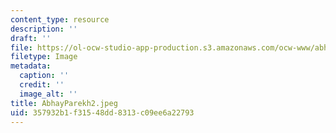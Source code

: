 ```yaml
---
content_type: resource
description: ''
draft: ''
file: https://ol-ocw-studio-app-production.s3.amazonaws.com/ocw-www/abhayparekh2.jpeg
filetype: Image
metadata:
  caption: ''
  credit: ''
  image_alt: ''
title: AbhayParekh2.jpeg
uid: 357932b1-f315-48dd-8313-c09ee6a22793
---
```

